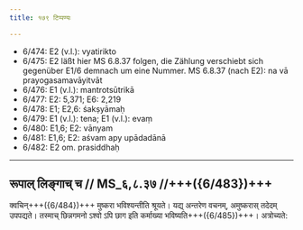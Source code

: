 ```yaml
---
title: १७९ टिप्पण्यः

---
```

- 6/474: E2 (v.l.): vyatirikto
- 6/475: E2 läßt hier MS 6.8.37 folgen, die Zählung verschiebt sich gegenüber E1/6 demnach um eine Nummer. MS 6.8.37 (nach E2): na vā prayogasamavāyitvāt
- 6/476: E1 (v.l.): mantrotsūtrikā
- 6/477: E2: 5,371; E6: 2,219
- 6/478: E1; E2,6: śakṣyāmaḥ
- 6/479: E1 (v.l.): tena; E1 (v.l.): evaṃ
- 6/480: E1,6; E2: vānyam
- 6/481: E1,6; E2: aśvam apy upādadānā
- 6/482: E2 om. prasiddhaḥ

____________________________________________


## रूपाल् लिङ्गाच् च // MS_६,८.३७ //+++({6/483})+++
क्वचिन्+++({6/484})+++ मुष्करा भविश्यन्तीति श्रूयते। यद्य् अन्तरेण वचनम्, अमुष्करास् तदेदम् उपपद्यते। तस्माच् छिन्नगमनो ऽश्वो ऽपि छाग इति कर्माख्या भविष्यति+++({6/485})+++। अत्रोच्यते:
